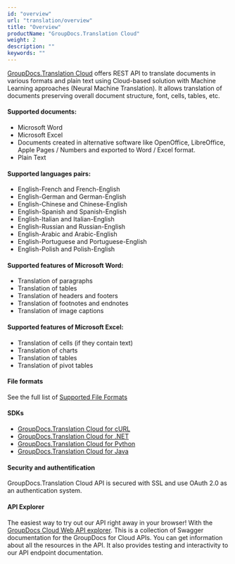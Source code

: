 ```yaml
---
id: "overview"
url: "translation/overview"
title: "Overview"
productName: "GroupDocs.Translation Cloud"
weight: 2
description: ""
keywords: ""
---
```


[GroupDocs.Translation Cloud](https://products.groupdocs.cloud/translation) offers REST API to translate documents in various formats and plain text using Cloud-based solution with Machine Learning approaches (Neural Machine Translation). It allows translation of documents preserving overall document structure, font, cells, tables, etc.


#### Supported documents: ####

* Microsoft Word
* Microsoft Excel
* Documents created in alternative software like OpenOffice, LibreOffice, Apple Pages / Numbers and exported to Word / Excel format.
* Plain Text

####   ####

#### Supported languages pairs: ####

* English-French and French-English
* English-German and German-English
* English-Chinese and Chinese-English
* English-Spanish and Spanish-English
* English-Italian and Italian-English
* English-Russian and Russian-English
* English-Arabic and Arabic-English
* English-Portuguese and Portuguese-English
* English-Polish and Polish-English

####   ####

#### Supported features of Microsoft Word: ####

* Translation of paragraphs
* Translation of tables
* Translation of headers and footers
* Translation of footnotes and endnotes
* Translation of image captions

####   ####

#### Supported features of Microsoft Excel: ####

* Translation of cells (if they contain text)
* Translation of charts
* Translation of tables
* Translation of pivot tables

####   ####

#### File formats ####

See the full list of [Supported File Formats](translation/supported-document-formats)

####   ####

#### SDKs ####

* [GroupDocs.Translation Cloud for cURL](https://products.groupdocs.cloud/translation/curl)
* [GroupDocs.Translation Cloud for .NET](https://products.groupdocs.cloud/translation/net)
* [GroupDocs.Translation Cloud for Python](https://products.groupdocs.cloud/translation/python)
* [GroupDocs.Translation Cloud for Java](https://products.groupdocs.cloud/translation/java)

####   ####

#### Security and authentification ####

GroupDocs.Translation Cloud API is secured with SSL and use OAuth 2.0 as an authentication system.

####   ####

#### API Explorer ####

The easiest way to try out our API right away in your browser! With the [GroupDocs Cloud Web API explorer](https://apireference.groupdocs.cloud/translation/). This is a collection of Swagger documentation for the GroupDocs for Cloud APIs. You can get information about all the resources in the API. It also provides testing and interactivity to our API endpoint documentation.